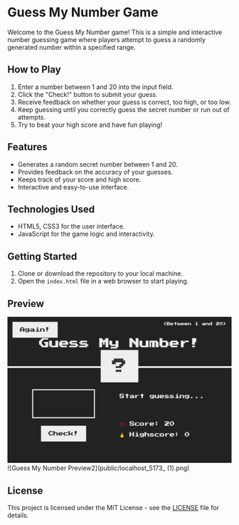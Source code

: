 # Guess My Number Game

Welcome to the Guess My Number game! This is a simple and interactive number guessing game where players attempt to guess a randomly generated number within a specified range.

## How to Play

1. Enter a number between 1 and 20 into the input field.
2. Click the "Check!" button to submit your guess.
3. Receive feedback on whether your guess is correct, too high, or too low.
4. Keep guessing until you correctly guess the secret number or run out of attempts.
5. Try to beat your high score and have fun playing!

## Features

- Generates a random secret number between 1 and 20.
- Provides feedback on the accuracy of your guesses.
- Keeps track of your score and high score.
- Interactive and easy-to-use interface.

## Technologies Used

- HTML5, CSS3 for the user interface.
- JavaScript for the game logic and interactivity.

## Getting Started

1. Clone or download the repository to your local machine.
2. Open the `index.html` file in a web browser to start playing.

## Preview

![Guess My Number Preview1](public/localhost_5173_.png)
![Guess My Number Preview2](public/localhost_5173_ (1).png)


## License

This project is licensed under the MIT License - see the [LICENSE](LICENSE) file for details.
